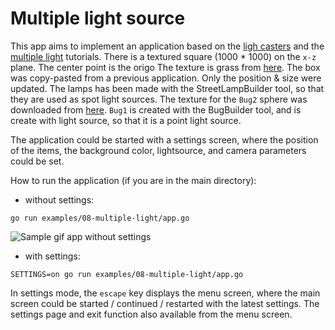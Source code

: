 # Multiple light source

This app aims to implement an application based on the [ligh casters](https://learnopengl.com/Lighting/Light-casters) and the [multiple light](https://learnopengl.com/Lighting/Multiple-lights) tutorials. 
There is a textured square (1000 * 1000) on the `x-z` plane. The center point is the origo The texture is grass from [here](https://pixabay.com/hu/photos/r%C3%A9t-f%C5%B1-strukt%C3%BAra-anyagminta-halme-253616/).
The box was copy-pasted from a previous application. Only the position & size were updated. The lamps has been made with the StreetLampBuilder tool, so that they are used as spot light sources.
The texture for the `Bug2` sphere was downloaded from [here](https://www.solarsystemscope.com/textures/). `Bug1` is created with the BugBuilder tool, and is create with light source, so that it is a point light source.

The application could be started with a settings screen, where the position of the items, the background color, lightsource, and camera parameters could be set.

How to run the application (if you are in the main directory):

- without settings:

```
go run examples/08-multiple-light/app.go
```

![Sample gif app without settings](./sample/sample.gif)

- with settings:

```
SETTINGS=on go run examples/08-multiple-light/app.go
```

In settings mode, the `escape` key displays the menu screen, where the main screen could be started / continued / restarted with the latest settings. The settings page and exit function also available from the menu screen.
